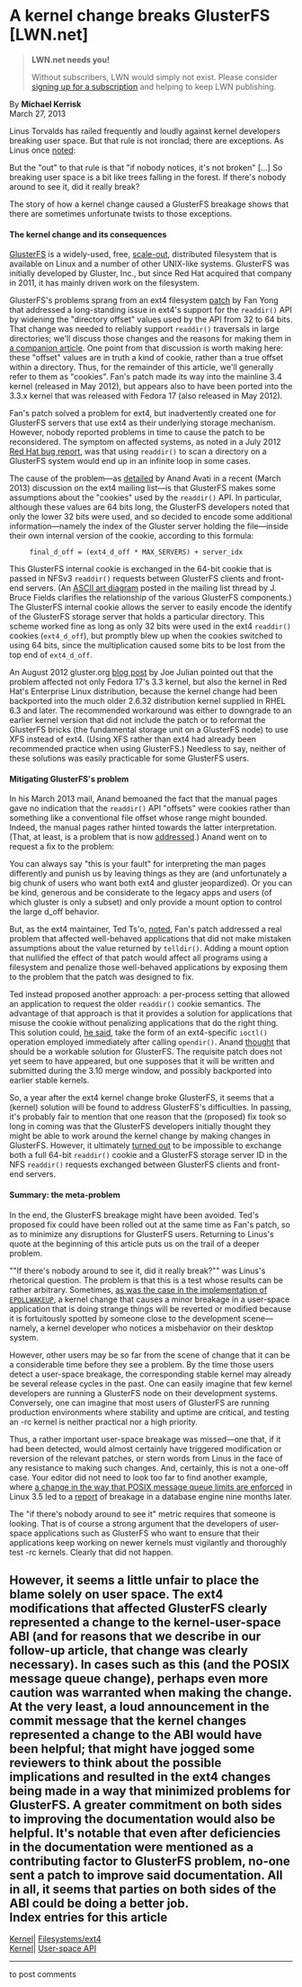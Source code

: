 # A kernel change breaks GlusterFS [LWN.net]

> **LWN.net needs you!**
> 
> Without subscribers, LWN would simply not exist. Please consider [signing up for a subscription](/Promo/nst-nag2/subscribe) and helping to keep LWN publishing. 

By **Michael Kerrisk**  
March 27, 2013 

Linus Torvalds has railed frequently and loudly against kernel developers breaking user space. But that rule is not ironclad; there are exceptions. As Linus once [noted](http://thread.gmane.org/gmane.linux.kernel/1063039/focus=1065522): 

But the "out" to that rule is that "if nobody notices, it's not broken" […] So breaking user space is a bit like trees falling in the forest. If there's nobody around to see it, did it really break? 

The story of how a kernel change caused a GlusterFS breakage shows that there are sometimes unfortunate twists to those exceptions. 

#### The kernel change and its consequences

[GlusterFS](http://www.gluster.org/) is a widely-used, free, [scale-out](http://en.wikipedia.org/wiki/Scalability#scale_out), distributed filesystem that is available on Linux and a number of other UNIX-like systems. GlusterFS was initially developed by Gluster, Inc., but since Red Hat acquired that company in 2011, it has mainly driven work on the filesystem. 

GlusterFS's problems sprang from an ext4 filesystem [patch](http://git.kernel.org/cgit/linux/kernel/git/stable/linux-stable.git/commit/?id=d1f5273e9adb40724a85272f248f210dc4ce919a) by Fan Yong that addressed a long-standing issue in ext4's support for the `readdir()` API by widening the "directory offset" values used by the API from 32 to 64 bits. That change was needed to reliably support `readdir()` traversals in large directories; we'll discuss those changes and the reasons for making them in [a companion article](/Articles/544520/). One point from that discussion is worth making here: these "offset" values are in truth a kind of cookie, rather than a true offset within a directory. Thus, for the remainder of this article, we'll generally refer to them as "cookies". Fan's patch made its way into the mainline 3.4 kernel (released in May 2012), but appears also to have been ported into the 3.3.x kernel that was released with Fedora 17 (also released in May 2012). 

Fan's patch solved a problem for ext4, but inadvertently created one for GlusterFS servers that use ext4 as their underlying storage mechanism. However, nobody reported problems in time to cause the patch to be reconsidered. The symptom on affected systems, as noted in a July 2012 [Red Hat bug report](https://bugzilla.redhat.com/show_bug.cgi?id=838784), was that using `readdir()` to scan a directory on a GlusterFS system would end up in an infinite loop in some cases. 

The cause of the problem—as [detailed](/Articles/544254/) by Anand Avati in a recent (March 2013) discussion on the ext4 mailing list—is that GlusterFS makes some assumptions about the "cookies" used by the `readdir()` API. In particular, although these values are 64 bits long, the GlusterFS developers noted that only the lower 32 bits were used, and so decided to encode some additional information—namely the index of the Gluster server holding the file—inside their own internal version of the cookie, according to this formula: 
    
    
         final_d_off = (ext4_d_off * MAX_SERVERS) + server_idx
    

This GlusterFS internal cookie is exchanged in the 64-bit cookie that is passed in NFSv3 `readdir()` requests between GlusterFS clients and front-end servers. (An [ASCII art diagram](/Articles/544389/) posted in the mailing list thread by J. Bruce Fields clarifies the relationship of the various GlusterFS components.) The GlusterFS internal cookie allows the server to easily encode the identify of the GlusterFS storage server that holds a particular directory. This scheme worked fine as long as only 32 bits were used in the ext4 `readdir()` cookies (`ext4_d_off`), but promptly blew up when the cookies switched to using 64 bits, since the multiplication caused some bits to be lost from the top end of `ext4_d_off`. 

An August 2012 gluster.org [blog post](http://www.gluster.org/2012/08/glusterfs-bit-by-ext4-structure-change/) by Joe Julian pointed out that the problem affected not only Fedora 17's 3.3 kernel, but also the kernel in Red Hat's Enterprise Linux distribution, because the kernel change had been backported into the much older 2.6.32 distribution kernel supplied in RHEL 6.3 and later. The recommended workaround was either to downgrade to an earlier kernel version that did not include the patch or to reformat the GlusterFS bricks (the fundamental storage unit on a GlusterFS node) to use XFS instead of ext4. (Using XFS rather than ext4 had already been recommended practice when using GlusterFS.) Needless to say, neither of these solutions was easily practicable for some GlusterFS users. 

#### Mitigating GlusterFS's problem

In his March 2013 mail, Anand bemoaned the fact that the manual pages gave no indication that the `readdir()` API "offsets" were cookies rather than something like a conventional file offset whose range might bounded. Indeed, the manual pages rather hinted towards the latter interpretation. (That, at least, is a problem that is now [addressed](http://git.kernel.org/cgit/docs/man-pages/man-pages.git/commit/?id=73f4bf1eab4b4bd2adf9a37908b6e14a0a02fb6c).) Anand went on to request a fix to the problem: 

You can always say "this is your fault" for interpreting the man pages differently and punish us by leaving things as they are (and unfortunately a big chunk of users who want both ext4 and gluster jeopardized). Or you can be kind, generous and be considerate to the legacy apps and users (of which gluster is only a subset) and only provide a mount option to control the large d_off behavior. 

But, as the ext4 maintainer, Ted Ts'o, [noted](/Articles/544257/), Fan's patch addressed a real problem that affected well-behaved applications that did not make mistaken assumptions about the value returned by `telldir()`. Adding a mount option that nullified the effect of that patch would affect all programs using a filesystem and penalize those well-behaved applications by exposing them to the problem that the patch was designed to fix. 

Ted instead proposed another approach: a per-process setting that allowed an application to request the older `readdir()` cookie semantics. The advantage of that approach is that it provides a solution for applications that misuse the cookie without penalizing applications that do the right thing. This solution could, [he said](/Articles/544259/), take the form of an ext4-specific `ioctl()` operation employed immediately after calling `opendir()`. Anand [thought](/Articles/544260/) that should be a workable solution for GlusterFS. The requisite patch does not yet seem to have appeared, but one supposes that it will be written and submitted during the 3.10 merge window, and possibly backported into earlier stable kernels. 

So, a year after the ext4 kernel change broke GlusterFS, it seems that a (kernel) solution will be found to address GlusterFS's difficulties. In passing, it's probably fair to mention that one reason that the (proposed) fix took so long in coming was that the GlusterFS developers initially thought they might be able to work around the kernel change by making changes in GlusterFS. However, it ultimately [turned out](https://bugzilla.redhat.com/show_bug.cgi?id=838784#c11) to be impossible to exchange both a full 64-bit `readdir()` cookie and a GlusterFS storage server ID in the NFS `readdir()` requests exchanged between GlusterFS clients and front-end servers. 

#### Summary: the meta-problem

In the end, the GlusterFS breakage might have been avoided. Ted's proposed fix could have been rolled out at the same time as Fan's patch, so as to minimize any disruptions for GlusterFS users. Returning to Linus's quote at the beginning of this article puts us on the trail of a deeper problem. 

""If there's nobody around to see it, did it really break?"" was Linus's rhetorical question. The problem is that this is a test whose results can be rather arbitrary. Sometimes, [as was the case in the implementation of `EPOLLWAKEUP`](/Articles/520198/#EPOLLWAKEUP), a kernel change that causes a minor breakage in a user-space application that is doing strange things will be reverted or modified because it is fortuitously spotted by someone close to the development scene—namely, a kernel developer who notices a misbehavior on their desktop system. 

However, other users may be so far from the scene of change that it can be a considerable time before they see a problem. By the time those users detect a user-space breakage, the corresponding stable kernel may already be several release cycles in the past. One can easily imagine that few kernel developers are running a GlusterFS node on their development systems. Conversely, one can imagine that most users of GlusterFS are running production environments where stability and uptime are critical, and testing an -rc kernel is neither practical nor a high priority. 

Thus, a rather important user-space breakage was missed—one that, if it had been detected, would almost certainly have triggered modification or reversion of the relevant patches, or stern words from Linus in the face of any resistance to making such changes. And, certainly, this is not a one-off case. Your editor did not need to look too far to find another example, where [a change in the way that POSIX message queue limits are enforced](/Articles/544264/) in Linux 3.5 led to a [report](https://bugs.launchpad.net/ubuntu/+source/manpages/+bug/1155695) of breakage in a database engine nine months later. 

The "if there's nobody around to see it" metric requires that someone is looking. That is of course a strong argument that the developers of user-space applications such as GlusterFS who want to ensure that their applications keep working on newer kernels must vigilantly and thoroughly test -rc kernels. Clearly that did not happen. 

However, it seems a little unfair to place the blame solely on user space. The ext4 modifications that affected GlusterFS clearly represented a change to the kernel-user-space ABI (and for reasons that we describe in our follow-up article, that change was clearly necessary). In cases such as this (and the POSIX message queue change), perhaps even more caution was warranted when making the change. At the very least, a loud announcement in the commit message that the kernel changes represented a change to the ABI would have been helpful; that might have jogged some reviewers to think about the possible implications and resulted in the ext4 changes being made in a way that minimized problems for GlusterFS. A greater commitment on both sides to improving the documentation would also be helpful. It's notable that even after deficiencies in the documentation were mentioned as a contributing factor to GlusterFS problem, no-one sent a patch to improve said documentation. All in all, it seems that parties on both sides of the ABI could be doing a better job.  
Index entries for this article  
---  
[Kernel](/Kernel/Index)| [Filesystems/ext4](/Kernel/Index#Filesystems-ext4)  
[Kernel](/Kernel/Index)| [User-space API](/Kernel/Index#User-space_API)  
  


* * *

to post comments 
